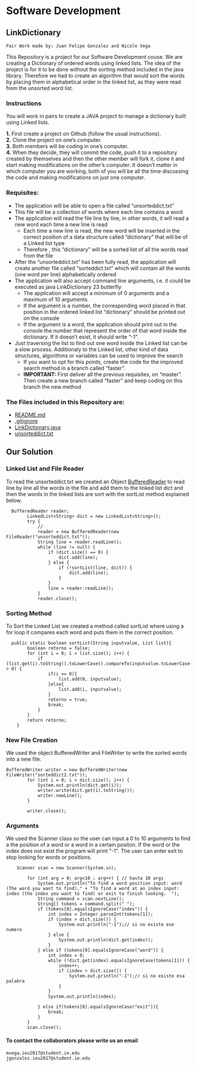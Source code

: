 # Software Development
## LinkDictionary
    Pair Work made by: Juan Felipe Gonzalez and Nicole Vega 
    
This Repository is a project for our Software Development couse. We are creating a Dictionary of ordered words using linked lists. The idea of the project is for it to be done without the sorting method included in the java library. Therefore we had to create an algorithm that would sort the words by placing them in alphabetical order in the linked list, as they were read from the unsorted word list.   

### Instructions
You will work in pairs to create a JAVA project to manage a dictionary built using Linked lists. 

  **1.**  First create a project on Github (follow the usual instructions).   
  **2.**  Clone the project on one’s computer.   
  **3.**  Both members will be coding in one’s computer.   
  **4.**  When they decide, they will commit the code, push it to a repository created by themselves and then the other member will fork it, clone it and start making modifications on the other’s computer. It doesn’t matter in which computer you are working, both of you will be all the time discussing the code and making modifications on just one computer. 


### Requisites:
* The application will be able to open a file called “unsorteddict.txt”
* This file will be a collection of words where each line contains a word
* The application will read the file line by line, in other words, it will read a new word each time a new line is read
  * Each time a new line is read, the new word will be inserted in the correct position of a data structure called “dictionary” that will be of a Linked list type
  * Therefore , this “dictionary” will be a sorted list of all the words read from the file
* After the “unsorteddict.txt” has been fully read, the application will create another file called “sorteddict.txt” which will contain all the words (one word per line) alphabetically ordered
* The application will also accept command line arguments, i.e. it could be executed as java LinkDictionary 23 butterfly
  * The application will accept a minimum of 0 arguments and a maximum of 10 arguments
  * If the argument is a number, the corresponding word placed in that position in the ordered linked list “dictionary” should be printed out on the console
  * If the argument is a word, the application should print out in the console the number that represent the order of that word inside the dictionary. If it doesn’t exist, it should write “-1”.
* Just traversing the list to find out one word inside the Linked list can be a slow process. Additionaly to the Linked list, other kind of data structures, algorithms or variables can be used to improve the search
  * If you want to opt for this points, create the code for the improved search method in a branch called “faster”. 
   * **IMPORTANT:** First deliver all the previous requisites, on “master”. Then create a new branch called “faster” and keep coding on this branch the new method

### The Files included in this Repository are:
  * [README.md](https://github.com/nicolevegai/LinkDictionary/blob/master/README.md)
  * [.gitignore](https://github.com/nicolevegai/LinkDictionary/blob/master/.gitignore)
  * [LinkDictionary.java](https://github.com/nicolevegai/LinkDictionary/blob/master/src/Linkdictionary.java)
  * [unsorteddict.txt](https://github.com/nicolevegai/LinkDictionary/blob/master/unsorteddict.txt)
 
 ## Our Solution
 ### Linked List and File Reader
 
 To read the unsorteddict.txt we created an Object [BufferedReader](https://docs.oracle.com/javase/7/docs/api/java/io/BufferedReader.html) to read line by line all the words in the file and add them to the linked list dict and then the words in the linked lists are sort with the sortList method explained below. 
 
      BufferedReader reader;
            LinkedList<String> dict = new LinkedList<String>();
            try {
                //
                reader = new BufferedReader(new FileReader("unsorteddict.txt"));
                String line = reader.readLine();
                while (line != null) {
                    if (dict.size() == 0) {
                        dict.add(line);
                    } else {
                        if (!sortList(line, dict)) {
                            dict.add(line);
                        }
                    }
                    line = reader.readLine();
                }
                reader.close();
### Sorting Method
To Sort the Linked List we created a method called sortList where using a for loop it compares each word and puts them in the correct position. 

      public static boolean sortList(String inputvalue, List list){
            boolean retorno = false;
            for (int i = 0; i < list.size(); i++) {
                if (list.get(i).toString().toLowerCase().compareTo(inputvalue.toLowerCase()) > 0) {
                    if(i == 0){
                        list.add(0, inputvalue);
                    }else{
                        list.add(i, inputvalue);
                    }
                    retorno = true;
                    break;
                }
            }
            return retorno;
        }
### New File Creation 
We used the object BufferedWriter and FileWriter to write the sorted words into a new file. 

    BufferedWriter writer = new BufferedWriter(new FileWriter("sorteddict2.txt"));
            for (int i = 0; i < dict.size(); i++) {
                System.out.println(dict.get(i));
                writer.write(dict.get(i).toString());
                writer.newLine();
            }

            writer.close();

### Arguments
We used the Scanner class so the user can input a 0 to 10 arguments to find a the position of a word or a word in a certain positon. If the word or the index does not exist the program will print "-1". The user can enter exit to stop looking for words or positions. 

        
        Scanner scan = new Scanner(System.in);

            for (int arg = 0; arg<10 ; arg++) { // hasta 10 args
                System.out.println("To find a word position input: word  (The word you want to find)," + "To find a word at an index input: index (the index you want to find) or exit to finish looking.  ");
                String command = scan.nextLine();
                String[] tokens = command.split(" ");
                if (tokens[0].equalsIgnoreCase("index")) {
                    int index = Integer.parseInt(tokens[1]);
                    if (index > dict.size()) {
                        System.out.println("-1");// si no existe ese numero
                    } else {
                        System.out.println(dict.get(index));
                    }
                } else if (tokens[0].equalsIgnoreCase("word")) {
                    int index = 0;
                    while (!dict.get(index).equalsIgnoreCase(tokens[1])) {
                        index++;
                        if (index > dict.size()) {
                            System.out.println("-1");// si no existe esa palabra
                        }
                    }
                    System.out.println(index);

                } else if(tokens[0].equalsIgnoreCase("exit")){
                    break;
                }
            }
            scan.close();


#### To contact the collaborators please write us an email
    mvega.ieu2017@student.ie.edu
    jgonzalez.ieu2017@student.ie.edu
